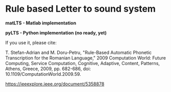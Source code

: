 # Rule based Letter to sound system

**matLTS - Matlab implementation**

**pyLTS - Python implementation (no ready, yet)**

If you use it, please cite:

T. Stefan-Adrian and M. Doru-Petru, "Rule-Based Automatic Phonetic Transcription for the Romanian Language," 2009 Computation World: Future Computing, Service Computation, Cognitive, Adaptive, Content, Patterns, Athens, Greece, 2009, pp. 682-686, doi: 10.1109/ComputationWorld.2009.59.

https://ieeexplore.ieee.org/document/5358878
